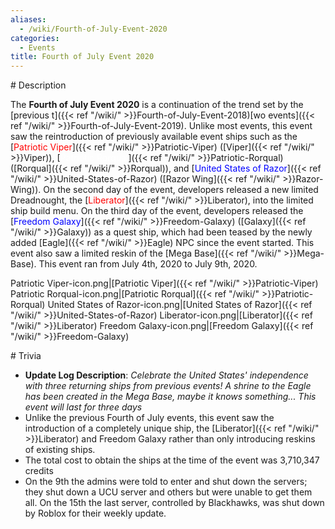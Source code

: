 ```yaml
---
aliases:
  - /wiki/Fourth-of-July-Event-2020
categories:
  - Events
title: Fourth of July Event 2020
---
```


<div class="TDiv">
# Description

The **Fourth of July Event 2020** is a continuation of the trend set by the [previous t]({{< ref "/wiki/" >}}Fourth-of-July-Event-2018)[wo events]({{< ref "/wiki/" >}}Fourth-of-July-Event-2019). Unlike most events, this event saw the reintroduction of previously available event ships such as the [<span style="color:#FF0000">Patriotic Viper</span>]({{< ref "/wiki/" >}}Patriotic-Viper) ([Viper]({{< ref "/wiki/" >}}Viper)), [<span style="color:#ffffff">Patriotic Rorqual</span>]({{< ref "/wiki/" >}}Patriotic-Rorqual) ([Rorqual]({{< ref "/wiki/" >}}Rorqual)), and [<span style="color:#0000ff">United States of Razor</span>]({{< ref "/wiki/" >}}United-States-of-Razor) ([Razor Wing]({{< ref "/wiki/" >}}Razor-Wing)). On the second day of the event, developers released a new limited Dreadnought, the [<span style="color:#FF0000">Liberator</span>]({{< ref "/wiki/" >}}Liberator), into the limited ship build menu. On the third day of the event, developers released the [<span style="color:#0000ff">Freedom Galaxy</span>]({{< ref "/wiki/" >}}Freedom-Galaxy) ([Galaxy]({{< ref "/wiki/" >}}Galaxy)) as a quest ship, which had been teased by the newly added [Eagle]({{< ref "/wiki/" >}}Eagle) NPC since the event started. This event also saw a limited reskin of the [Mega Base]({{< ref "/wiki/" >}}Mega-Base). This event ran from July 4th, 2020 to July 9th, 2020.

Patriotic Viper-icon.png|[Patriotic Viper]({{< ref "/wiki/" >}}Patriotic-Viper) Patriotic Rorqual-icon.png|[Patriotic Rorqual]({{< ref "/wiki/" >}}Patriotic-Rorqual) United States of Razor-icon.png|[United States of Razor]({{< ref "/wiki/" >}}United-States-of-Razor) Liberator-icon.png|[Liberator]({{< ref "/wiki/" >}}Liberator) Freedom Galaxy-icon.png|[Freedom Galaxy]({{< ref "/wiki/" >}}Freedom-Galaxy)

</div>
<div class="TDiv">
# Trivia

- **Update Log Description**: _Celebrate the United States' independence with three returning ships from previous events! A shrine to the Eagle has been created in the Mega Base, maybe it knows something... This event will last for three days_
- Unlike the previous Fourth of July events, this event saw the introduction of a completely unique ship, the [Liberator]({{< ref "/wiki/" >}}Liberator) and Freedom Galaxy rather than only introducing reskins of existing ships.
- The total cost to obtain the ships at the time of the event was 3,710,347 credits
- On the 9th the admins were told to enter and shut down the servers; they shut down a UCU server and others but were unable to get them all. On the 15th the last server, controlled by Blackhawks, was shut down by Roblox for their weekly update.

</div>
